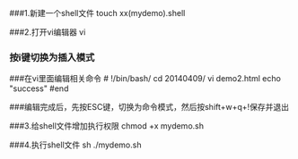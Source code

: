 ###1.新建一个shell文件
    touch xx(mydemo).shell

###2.打开vi编辑器
	vi
### 按i键切换为插入模式
###在vi里面编辑相关命令
	# !/bin/bash/ 
 	cd 20140409/
    vi demo2.html
    echo "success"
    #end 
	
###编辑完成后，先按ESC键，切换为命令模式，然后按shift+w+q+!保存并退出

###3.给shell文件增加执行权限
	chmod +x mydemo.sh

###4.执行shell文件
     sh ./mydemo.sh
	
